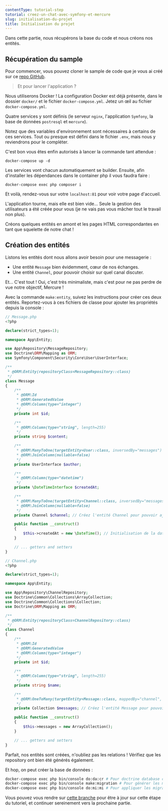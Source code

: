 ```yaml
---
contentType: tutorial-step
tutorial: creez-un-chat-avec-symfony-et-mercure
slug: initialisation-du-projet
title: Initialisation du projet
---
```

Dans cette partie, nous récupérons la base du code et nous créons nos entités.

## Récupération du sample
Pour commencer, vous pouvez cloner le sample de code que je vous ai créé sur ce [repo GitHub](https://github.com/ArthurJCQ/tutorial-astro-chat).

> Et pour lancer l'application ?

Nous utiliserons Docker !
La configuration Docker est déjà présente, dans le dossier `docker/` et le fichier `docker-compose.yml`.
Jetez un œil au fichier `docker-compose.yml`.

Quatre services y sont définis (le serveur `nginx`, l'application `Symfony`, la base de données `postresql` et `mercure`).

Notez que des variables d'environnement sont nécessaires à certains de ces services. Tout ou presque est défini dans le fichier `.env`, mais nous y reviendrons pour le compléter.

C'est bon vous êtes enfin autorisés à lancer la commande tant attendue :
```shell
docker-compose up -d
```
Les services vont chacun automatiquement se builder. Ensuite, afin d'installer les dépendances dans le container php il vous faudra faire :
```shell
docker-compose exec php composer i
```

Et voilà, rendez-vous sur votre `localhost:81` pour voir votre page d'accueil.

L'application tourne, mais elle est bien vide...
Seule la gestion des utilisateurs a été créée pour vous (je ne vais pas vous mâcher tout le travail non plus).

Créons quelques entités en amont et les pages HTML correspondantes en tant que squelette de notre chat !

## Création des entités

Listons les entités dont nous allons avoir besoin pour une messagerie :

- Une entité `Message` bien évidemment, cœur de nos échanges.
- Une entité `Channel`, pour pouvoir choisir sur quel canal discuter.

Et... C'est tout ! Oui, c'est très minimaliste, mais c'est pour ne pas perdre de vue notre objectif, Mercure !

Avec la commande `make:entity`, suivez les instructions pour créer ces deux entités.
Reportez-vous à ces fichiers de classe pour ajouter les propriétés depuis la console :

```php
// Message.php
<?php

declare(strict_types=1);

namespace App\Entity;

use App\Repository\MessageRepository;
use Doctrine\ORM\Mapping as ORM;
use Symfony\Component\Security\Core\User\UserInterface;

/**
 * @ORM\Entity(repositoryClass=MessageRepository::class)
 */
class Message
{
    /**
     * @ORM\Id
     * @ORM\GeneratedValue
     * @ORM\Column(type="integer")
     */
    private int $id;

    /**
     * @ORM\Column(type="string", length=255)
     */
    private string $content;

    /**
     * @ORM\ManyToOne(targetEntity=User::class, inversedBy="messages")
     * @ORM\JoinColumn(nullable=false)
     */
    private UserInterface $author;

    /**
     * @ORM\Column(type="datetime")
     */
    private \DateTimeInterface $createdAt;

    /**
     * @ORM\ManyToOne(targetEntity=Channel::class, inversedBy="messages")
     * @ORM\JoinColumn(nullable=false)
     */
    private Channel $channel; // Créez l'entité Channel pour pouvoir ajouter cette propriété

    public function __construct()
    {
        $this->createdAt = new \DateTime(); // Initialisation de la date à chaque nouveau message
    }

    // ... getters and setters
}

```

```php
// Channel.php
<?php

declare(strict_types=1);

namespace App\Entity;

use App\Repository\ChannelRepository;
use Doctrine\Common\Collections\ArrayCollection;
use Doctrine\Common\Collections\Collection;
use Doctrine\ORM\Mapping as ORM;

/**
 * @ORM\Entity(repositoryClass=ChannelRepository::class)
 */
class Channel
{
    /**
     * @ORM\Id
     * @ORM\GeneratedValue
     * @ORM\Column(type="integer")
     */
    private int $id;

    /**
     * @ORM\Column(type="string", length=255)
     */
    private string $name;

    /**
     * @ORM\OneToMany(targetEntity=Message::class, mappedBy="channel", orphanRemoval=true)
     */
    private Collection $messages; // Créez l'entité Message pour pouvoir ajouter cette propriété

    public function __construct()
    {
        $this->messages = new ArrayCollection();
    }

    // ... getters and setters
}

```

Parfait, nos entités sont créées, n'oubliez pas les relations !
Vérifiez que les repository ont bien été générés également.

Et hop, on peut créer la base de données :
```bash
docker-compose exec php bin/console do:da:cr # Pour doctrine database create
docker-compose exec php bin/console make:migration # Pour générer les migrations
docker-compose exec php bin/console do:mi:mi # Pour appliquer les migrations à la DB
```

Vous pouvez vous rendre sur [cette branche](https://github.com/ArthurJCQ/tutorial-astro-chat/tree/codelabs/entity-creation) pour être à jour sur cette étape du tutoriel, et continuer sereinement vers la prochaine partie.
